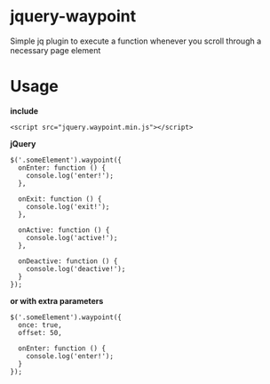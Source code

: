 # jquery-waypoint
Simple jq plugin to execute a function whenever you scroll through a necessary page element

Usage
=====

**include**

```
<script src="jquery.waypoint.min.js"></script>
```

**jQuery**

```
$('.someElement').waypoint({
  onEnter: function () {
    console.log('enter!');
  },
  
  onExit: function () {
    console.log('exit!');
  },
  
  onActive: function () {
    console.log('active!');
  },
  
  onDeactive: function () {
    console.log('deactive!');
  }
});
```

**or with extra parameters**

```
$('.someElement').waypoint({
  once: true,
  offset: 50,

  onEnter: function () {
    console.log('enter!');
  }
});
```

